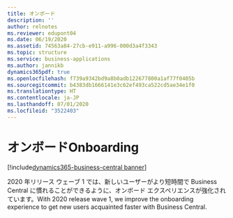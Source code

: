 ```yaml
---
title: オンボード
description: ''
author: relnotes
ms.reviewer: edupont04
ms.date: 06/19/2020
ms.assetid: 74563a84-27cb-e911-a996-000d3a4f3343
ms.topic: structure
ms.service: business-applications
ms.author: jannikb
dynamics365pdf: true
ms.openlocfilehash: f739a9342bd9a8b0adb122677800a1af77f0405b
ms.sourcegitcommit: b4383db1666141e3c62ef493ca522cd5ae34e1f0
ms.translationtype: HT
ms.contentlocale: ja-JP
ms.lasthandoff: 07/01/2020
ms.locfileid: "3522403"
---
```

# <a name="onboarding"></a><span data-ttu-id="70c02-102">オンボード</span><span class="sxs-lookup"><span data-stu-id="70c02-102">Onboarding</span></span>

[!include[dynamics365-business-central banner](../includes/dynamics365-business-central.md)]

<!--structure start-->
<span data-ttu-id="70c02-103">2020 年リリース ウェーブ 1 では、新しいユーザーがより短時間で Business Central に慣れることができるように、オンボード エクスペリエンスが強化されています。</span><span class="sxs-lookup"><span data-stu-id="70c02-103">With 2020 release wave 1, we improve the onboarding experience to get new users acquainted faster with Business Central.</span></span>
<!--structure end-->



